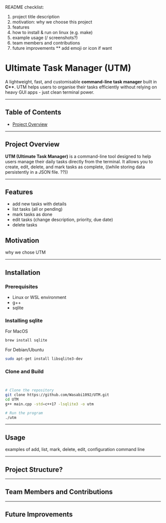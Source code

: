 README checklist:
1. project title description
2. motivation: why we choose this project
3. features
4. how to install & run on linux (e.g. make)
5. example usage (/ screenshots?)
6. team members and contributions
7. future improvements
** add emoji or icon if want

# Ultimate Task Manager (UTM)

A lightweight, fast, and customisable **command-line task manager** built in **C++**.
UTM helps users to organise their tasks efficiently without relying on heavy GUI apps - just clean terminal power.

---

## Table of Contents
- [Project Overview](#project-overview)

---

## Project Overview

**UTM (Ultimate Task Manager)** is a command-line tool designed to help users manage their daily tasks directly from the terminal.
It allows you to create, edit, delete, and mark tasks as complete, ((while storing data persistently in a JSON file. ??))

---

## Features

- add new tasks with details
- list tasks (all or pending)
- mark tasks as done
- edit tasks (change description, priority, due date)
- delete tasks

## Motivation

why we chose UTM

---

## Installation

### Prerequisites
- Linux or WSL environment
- g++
- sqlite

### Installing sqlite

For MacOS
```bash
brew install sqlite
```
For Debian/Ubuntu
```bash
sudo apt-get install libsqlite3-dev

```


### Clone and Build
```bash


# Clone the repository
git clone https://github.com/Wasabi1092/UTM.git
cd UTM
g++ main.cpp -std=c++17 -lsqlite3 -o utm

# Run the program
./utm
```
---

## Usage

examples of add, list, mark, delete, edit, configuration command line

---

## Project Structure?

---

## Team Members and Contributions

---

## Future Improvements
